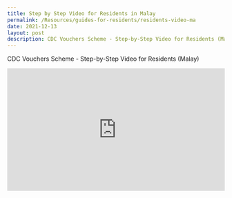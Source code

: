 ```yaml
---
title: Step by Step Video for Residents in Malay
permalink: /Resources/guides-for-residents/residents-video-ma
date: 2021-12-13
layout: post
description: CDC Vouchers Scheme - Step-by-Step Video for Residents (Malay)
---
```

CDC Vouchers Scheme - Step-by-Step Video for Residents (Malay)

<style>
 .youtubecontainer {
    position: relative;
    width: 100%;
    height: 0;
    padding-bottom: 56.25%;
}
.youtubevideo {
    position: absolute;
    top: 0;
    left: 0;
    width: 100%;
    height: 100%;
}
</style>

<div class="youtubecontainer">
<iframe class="youtubevideo" src="https://www.youtube.com/embed/M2W2i6TGuCs" title="YouTube video player" frameborder="0" allow="accelerometer; autoplay; clipboard-write; encrypted-media; gyroscope; picture-in-picture" allowfullscreen></iframe>
</div>